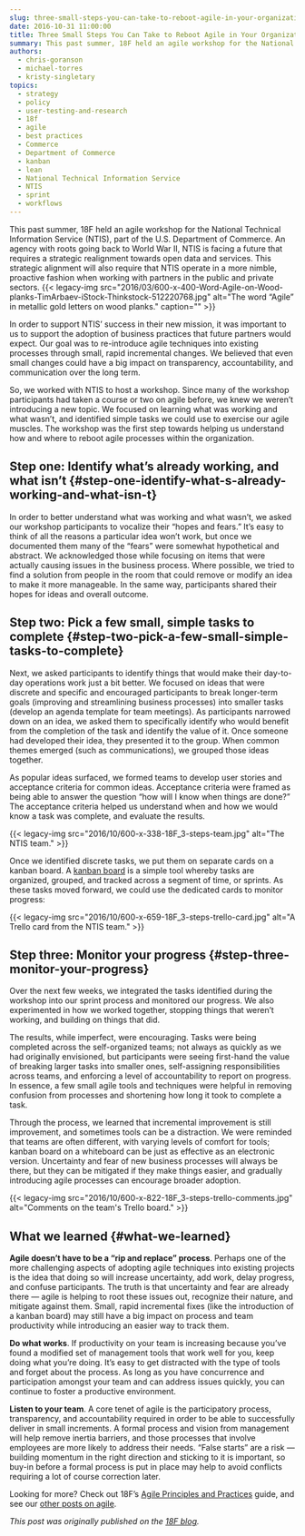 ```yaml
---
slug: three-small-steps-you-can-take-to-reboot-agile-in-your-organization
date: 2016-10-31 11:00:00
title: Three Small Steps You Can Take to Reboot Agile in Your Organization
summary: This past summer, 18F held an agile workshop for the National Technical Information Service (NTIS), part of the U.S. Department of Commerce. An agency with roots going back to World War II, NTIS is facing a future that requires a strategic realignment towards open data and services. This strategic alignment will also require that NTIS
authors:
  - chris-goranson
  - michael-torres
  - kristy-singletary
topics:
  - strategy
  - policy
  - user-testing-and-research
  - 18f
  - agile
  - best practices
  - Commerce
  - Department of Commerce
  - kanban
  - lean
  - National Technical Information Service
  - NTIS
  - sprint
  - workflows
---
```


This past summer, 18F held an agile workshop for the National Technical Information Service (NTIS), part of the U.S. Department of Commerce. An agency with roots going back to World War II, NTIS is facing a future that requires a strategic realignment towards open data and services. This strategic alignment will also require that NTIS operate in a more nimble, proactive fashion when working with partners in the public and private sectors. {{< legacy-img src="2016/03/600-x-400-Word-Agile-on-Wood-planks-TimArbaev-iStock-Thinkstock-512220768.jpg" alt="The word “Agile” in metallic gold letters on wood planks." caption="" >}} 

In order to support NTIS’ success in their new mission, it was important to us to support the adoption of business practices that future partners would expect. Our goal was to re-introduce agile techniques into existing processes through small, rapid incremental changes. We believed that even small changes could have a big impact on transparency, accountability, and communication over the long term.

So, we worked with NTIS to host a workshop. Since many of the workshop participants had taken a course or two on agile before, we knew we weren’t introducing a new topic. We focused on learning what was working and what wasn’t, and identified simple tasks we could use to exercise our agile muscles. The workshop was the first step towards helping us understand how and where to reboot agile processes within the organization.

## Step one: Identify what’s already working, and what isn’t {#step-one-identify-what-s-already-working-and-what-isn-t}

In order to better understand what was working and what wasn’t, we asked our workshop participants to vocalize their “hopes and fears.” It’s easy to think of all the reasons a particular idea won’t work, but once we documented them many of the “fears” were somewhat hypothetical and abstract. We acknowledged those while focusing on items that were actually causing issues in the business process. Where possible, we tried to find a solution from people in the room that could remove or modify an idea to make it more manageable. In the same way, participants shared their hopes for ideas and overall outcome.

## Step two: Pick a few small, simple tasks to complete {#step-two-pick-a-few-small-simple-tasks-to-complete}

Next, we asked participants to identify things that would make their day-to-day operations work just a bit better. We focused on ideas that were discrete and specific and encouraged participants to break longer-term goals (improving and streamlining business processes) into smaller tasks (develop an agenda template for team meetings). As participants narrowed down on an idea, we asked them to specifically identify who would benefit from the completion of the task and identify the value of it. Once someone had developed their idea, they presented it to the group. When common themes emerged (such as communications), we grouped those ideas together.

As popular ideas surfaced, we formed teams to develop user stories and acceptance criteria for common ideas. Acceptance criteria were framed as being able to answer the question “how will I know when things are done?” The acceptance criteria helped us understand when and how we would know a task was complete, and evaluate the results.

{{< legacy-img src="2016/10/600-x-338-18F_3-steps-team.jpg" alt="The NTIS team." >}}

Once we identified discrete tasks, we put them on separate cards on a kanban board. A [kanban board](https://18f.gsa.gov/2016/08/31/kanban-for-government/) is a simple tool whereby tasks are organized, grouped, and tracked across a segment of time, or sprints. As these tasks moved forward, we could use the dedicated cards to monitor progress:

{{< legacy-img src="2016/10/600-x-659-18F_3-steps-trello-card.jpg" alt="A Trello card from the NTIS team." >}}

## Step three: Monitor your progress {#step-three-monitor-your-progress}

Over the next few weeks, we integrated the tasks identified during the workshop into our sprint process and monitored our progress. We also experimented in how we worked together, stopping things that weren’t working, and building on things that did.

The results, while imperfect, were encouraging. Tasks were being completed across the self-organized teams; not always as quickly as we had originally envisioned, but participants were seeing first-hand the value of breaking larger tasks into smaller ones, self-assigning responsibilities across teams, and enforcing a level of accountability to report on progress. In essence, a few small agile tools and techniques were helpful in removing confusion from processes and shortening how long it took to complete a task.

Through the process, we learned that incremental improvement is still improvement, and sometimes tools can be a distraction. We were reminded that teams are often different, with varying levels of comfort for tools; kanban board on a whiteboard can be just as effective as an electronic version. Uncertainty and fear of new business processes will always be there, but they can be mitigated if they make things easier, and gradually introducing agile processes can encourage broader adoption.

{{< legacy-img src="2016/10/600-x-822-18F_3-steps-trello-comments.jpg" alt="Comments on the team's Trello board." >}}

## What we learned {#what-we-learned}

**Agile doesn’t have to be a “rip and replace” process**. Perhaps one of the more challenging aspects of adopting agile techniques into existing projects is the idea that doing so will increase uncertainty, add work, delay progress, and confuse participants. The truth is that uncertainty and fear are already there — agile is helping to root these issues out, recognize their nature, and mitigate against them. Small, rapid incremental fixes (like the introduction of a kanban board) may still have a big impact on process and team productivity while introducing an easier way to track them.

**Do what works**. If productivity on your team is increasing because you’ve found a modified set of management tools that work well for you, keep doing what you’re doing. It’s easy to get distracted with the type of tools and forget about the process. As long as you have concurrence and participation amongst your team and can address issues quickly, you can continue to foster a productive environment.

**Listen to your team**. A core tenet of agile is the participatory process, transparency, and accountability required in order to be able to successfully deliver in small increments. A formal process and vision from management will help remove inertia barriers, and those processes that involve employees are more likely to address their needs. “False starts” are a risk — building momentum in the right direction and sticking to it is important, so buy-in before a formal process is put in place may help to avoid conflicts requiring a lot of course correction later.

Looking for more? Check out 18F’s [Agile Principles and Practices](https://pages.18f.gov/agile/) guide, and see our [other posts on agile](https://18f.gsa.gov/tags/agile/). 

_This post was originally published on the [18F blog](https://18f.gsa.gov/blog/)._
